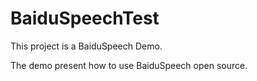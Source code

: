 # BaiduSpeechTest
This project is a BaiduSpeech Demo.

The demo present how to use BaiduSpeech open source.

